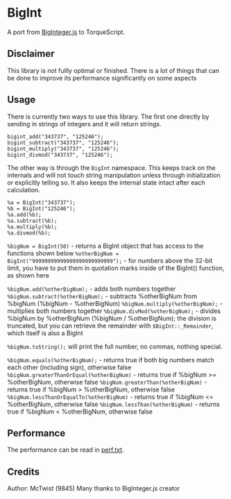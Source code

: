 # BigInt

A port from [BigInteger.js](https://github.com/peterolson/BigInteger.js) to TorqueScript.

## Disclaimer

This library is not fullly optimal or finished. There is a lot of things that can be done to improve its performance significantly on some aspects

## Usage

There is currently two ways to use this library. The first one directly by sending in strings of integers and it will return strings.

```
bigint_add("343737", "125246");
bigint_subtract("343737", "125246");
bigint_multiply("343737", "125246");
bigint_divmod("343737", "125246");
```

The other way is through the `BigInt` namespace. This keeps track on the internals and will not touch string manipulation unless through initialization or explicitly telling so. It also keeps the internal state intact after each calculation.

```
%a = BigInt("343737");
%b = BigInt("125246");
%a.add(%b);
%a.subtract(%b);
%a.multiply(%b);
%a.divmod(%b);
```

`%bigNum = BigInt(50)` - returns a BigInt object that has access to the functions shown below
`%otherBigNum = BigInt("99999999999999999999999999");` - for numbers above the 32-bit limit, you have to put them in quotation marks inside of the BigInt() function, as shown here

`%bigNum.add(%otherBigNum);` - adds both numbers together
`%bigNum.subtract(%otherBigNum);` - subtracts %otherBigNum from %bigNum (%bigNum - %otherBigNum)
`%bigNum.multiply(%otherBigNum);` - multiplies both numbers together
`%bigNum.divMod(%otherBigNum);` - divides %bigNum by %otherBigNum (%bigNum / %otherBigNum); the division is truncated, but you can retrieve the remainder with `$BigInt::_Remainder`, which itself is also a BigInt

`%bigNum.toString();` will print the full number, no commas, nothing special.

`%bigNum.equals(%otherBigNum);` - returns true if both big numbers match each other (including sign), otherwise false
`%bigNum.greaterThanOrEqual(%otherBigNum)` - returns true if %bigNum >= %otherBigNum, otherwise false
`%bigNum.greaterThan(%otherBigNum)` - returns true if %bigNum > %otherBigNum, otherwise false
`%bigNum.lessThanOrEqualTo(%otherBigNum)` - returns true if %bigNum <= %otherBigNum, otherwise false
`%bigNum.lessThan(%otherBigNum)` - returns true if %bigNum < %otherBigNum, otherwise false

## Performance

The performance can be read in [perf.txt](perf.txt).

## Credits

Author: McTwist (9845)
Many thanks to BigInteger.js creator
